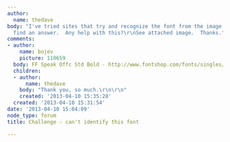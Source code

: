 ```yaml
---
author:
  name: thedave
body: "I've tried sites that try and recognize the font from the image but I cannot
  find an answer.  Any help with this?\r\nSee attached image.  Thanks."
comments:
- author:
    name: bojev
    picture: 110659
  body: FF Speak Offc Std Bold - http://www.fontshop.com/fonts/singles/fontfont/ff_speak_offc_bold/
  children:
  - author:
      name: thedave
    body: "Thank you, so much.\r\n\r\n"
    created: '2013-04-10 15:35:28'
  created: '2013-04-10 15:31:54'
date: '2013-04-10 15:04:09'
node_type: forum
title: Challenge - can't identify this font

---
```

